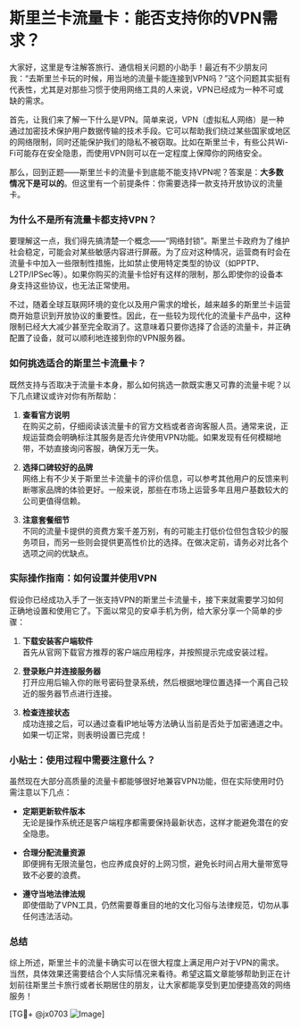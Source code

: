# 斯里兰卡流量卡：能否支持你的VPN需求？

大家好，这里是专注解答旅行、通信相关问题的小助手！最近有不少朋友问我：“去斯里兰卡玩的时候，用当地的流量卡能连接到VPN吗？”这个问题其实挺有代表性，尤其是对那些习惯于使用网络工具的人来说，VPN已经成为一种不可或缺的需求。

首先，让我们来了解一下什么是VPN。简单来说，VPN（虚拟私人网络）是一种通过加密技术保护用户数据传输的技术手段。它可以帮助我们绕过某些国家或地区的网络限制，同时还能保护我们的隐私不被窃取。比如在斯里兰卡，有些公共Wi-Fi可能存在安全隐患，而使用VPN则可以在一定程度上保障你的网络安全。

那么，回到正题——斯里兰卡的流量卡到底能不能支持VPN呢？答案是：**大多数情况下是可以的**。但这里有一个前提条件：你需要选择一款支持开放协议的流量卡。

### 为什么不是所有流量卡都支持VPN？

要理解这一点，我们得先搞清楚一个概念——“网络封锁”。斯里兰卡政府为了维护社会稳定，可能会对某些敏感内容进行屏蔽。为了应对这种情况，运营商有时会在流量卡中加入一些限制性措施，比如禁止使用特定类型的协议（如PPTP、L2TP/IPSec等）。如果你购买的流量卡恰好有这样的限制，那么即使你的设备本身支持这些协议，也无法正常使用。

不过，随着全球互联网环境的变化以及用户需求的增长，越来越多的斯里兰卡运营商开始意识到开放协议的重要性。因此，在一些较为现代化的流量卡产品中，这种限制已经大大减少甚至完全取消了。这意味着只要你选择了合适的流量卡，并正确配置了设备，就可以顺利地连接到你的VPN服务器。

### 如何挑选适合的斯里兰卡流量卡？

既然支持与否取决于流量卡本身，那么如何挑选一款既实惠又可靠的流量卡呢？以下几点建议或许对你有所帮助：

1. **查看官方说明**  
   在购买之前，仔细阅读该流量卡的官方文档或者咨询客服人员。通常来说，正规运营商会明确标注其服务是否允许使用VPN功能。如果发现有任何模糊地带，不妨直接询问客服，确保万无一失。

2. **选择口碑较好的品牌**  
   网络上有不少关于斯里兰卡流量卡的评价信息，可以参考其他用户的反馈来判断哪家品牌的体验更好。一般来说，那些在市场上运营多年且用户基数较大的公司更值得信赖。

3. **注意套餐细节**  
   不同的流量卡提供的资费方案千差万别，有的可能主打低价位但包含较少的服务项目，而另一些则会提供更高性价比的选择。在做决定前，请务必对比各个选项之间的优缺点。

### 实际操作指南：如何设置并使用VPN

假设你已经成功入手了一张支持VPN的斯里兰卡流量卡，接下来就需要学习如何正确地设置和使用它了。下面以常见的安卓手机为例，给大家分享一个简单的步骤：

1. **下载安装客户端软件**  
   首先从官网下载官方推荐的客户端应用程序，并按照提示完成安装过程。

2. **登录账户并连接服务器**  
   打开应用后输入你的账号密码登录系统，然后根据地理位置选择一个离自己较近的服务器节点进行连接。

3. **检查连接状态**  
   成功连接之后，可以通过查看IP地址等方法确认当前是否处于加密通道之中。如果一切正常，则表明设置已完成！

### 小贴士：使用过程中需要注意什么？

虽然现在大部分高质量的流量卡都能够很好地兼容VPN功能，但在实际使用时仍需注意以下几点：

- **定期更新软件版本**  
  无论是操作系统还是客户端程序都需要保持最新状态，这样才能避免潜在的安全隐患。

- **合理分配流量资源**  
  即便拥有无限流量包，也应养成良好的上网习惯，避免长时间占用大量带宽导致不必要的浪费。

- **遵守当地法律法规**  
  即使借助了VPN工具，仍然需要尊重目的地的文化习俗与法律规范，切勿从事任何违法活动。

### 总结

综上所述，斯里兰卡的流量卡确实可以在很大程度上满足用户对于VPN的需求。当然，具体效果还需要结合个人实际情况来看待。希望这篇文章能够帮助到正在计划前往斯里兰卡旅行或者长期居住的朋友，让大家都能享受到更加便捷高效的网络服务！

[TG💪+ @jx0703 ![Image](https://github.com/user-attachments/assets/dbca1d08-cadb-493c-b0ec-ad6f7a83f270)]